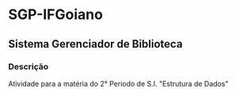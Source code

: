 # SGP-IFGoiano
## Sistema Gerenciador de Biblioteca
### Descrição
Atividade para a matéria do 2° Periodo de S.I. "Estrutura de Dados"
